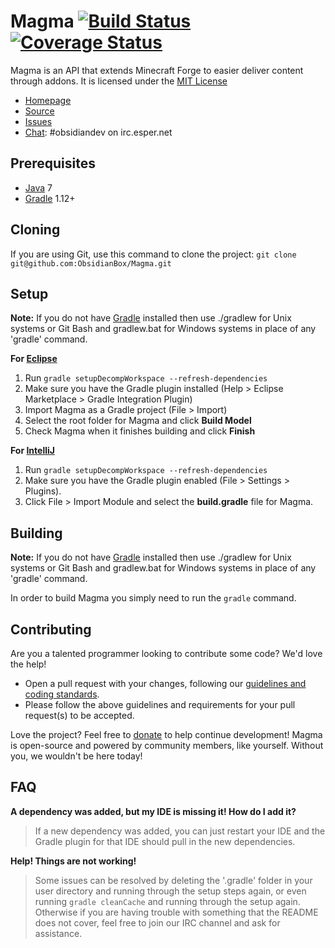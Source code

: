 Magma [![Build Status](https://travis-ci.org/ObsidianBox/Magma.png?branch=master)](https://travis-ci.org/ObsidianBox/Magma) [![Coverage Status](https://coveralls.io/repos/ObsidianBox/Magma/badge.png)](https://coveralls.io/r/ObsidianBox/Magma)
=============
Magma is an API that extends Minecraft Forge to easier deliver content through addons. It is licensed under the [MIT License]

* [Homepage]
* [Source]
* [Issues]
* [Chat]: #obsidiandev on irc.esper.net

## Prerequisites
* [Java] 7
* [Gradle] 1.12+

## Cloning
If you are using Git, use this command to clone the project: `git clone git@github.com:ObsidianBox/Magma.git`

## Setup
__Note:__ If you do not have [Gradle] installed then use ./gradlew for Unix systems or Git Bash and gradlew.bat for Windows systems in place of any 'gradle' command.

__For [Eclipse]__  
  1. Run `gradle setupDecompWorkspace --refresh-dependencies`  
  2. Make sure you have the Gradle plugin installed (Help > Eclipse Marketplace > Gradle Integration Plugin)  
  3. Import Magma as a Gradle project (File > Import)
  4. Select the root folder for Magma and click **Build Model**
  5. Check Magma when it finishes building and click **Finish**

__For [IntelliJ]__  
  1. Run `gradle setupDecompWorkspace --refresh-dependencies`  
  2. Make sure you have the Gradle plugin enabled (File > Settings > Plugins).  
  3. Click File > Import Module and select the **build.gradle** file for Magma.

## Building
__Note:__ If you do not have [Gradle] installed then use ./gradlew for Unix systems or Git Bash and gradlew.bat for Windows systems in place of any 'gradle' command.

In order to build Magma you simply need to run the `gradle` command.

## Contributing
Are you a talented programmer looking to contribute some code? We'd love the help!
* Open a pull request with your changes, following our [guidelines and coding standards](http://wiki.obsidianbox.org/Contributing).
* Please follow the above guidelines and requirements for your pull request(s) to be accepted.

Love the project? Feel free to [donate] to help continue development! Magma is open-source and powered by community members, like yourself. Without you, we wouldn't be here today!

## FAQ
__A dependency was added, but my IDE is missing it! How do I add it?__
>If a new dependency was added, you can just restart your IDE and the Gradle plugin for that IDE should pull in the new dependencies.

__Help! Things are not working!__
>Some issues can be resolved by deleting the '.gradle' folder in your user directory and running through the setup steps again, or even running `gradle cleanCache` and running through the setup again. Otherwise if you are having trouble with something that the README does not cover, feel free to join our IRC channel and ask for assistance.

[Chat]: http://obsidianbox.org/chat/
[Donate]: http://obsidianbox.org/donate/
[Eclipse]: http://www.eclipse.org/
[Gradle]: http://www.gradle.org/
[Homepage]: http://obsidianbox.org/
[IntelliJ]: http://www.jetbrains.com/idea/
[Issues]: http://obsidianbox.org/community/support/
[Java]: http://java.oracle.com/
[Source]: https://github.com/ObsidianBox/Magma/
[MIT License]: http://www.tldrlegal.com/license/mit-license
